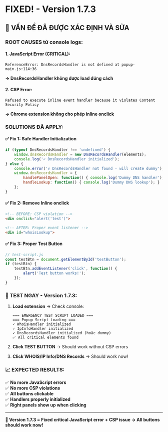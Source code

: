 # FIXED! - Version 1.7.3

## 🎯 **VẤN ĐỀ ĐÃ ĐƯỢC XÁC ĐỊNH VÀ SỬA**

### **ROOT CAUSES từ console logs:**

#### 1. **JavaScript Error (CRITICAL):**
```
ReferenceError: DnsRecordsHandler is not defined at popup-main.js:114:36
```
**→ DnsRecordsHandler không được load đúng cách**

#### 2. **CSP Error:**
```
Refused to execute inline event handler because it violates Content Security Policy
```
**→ Chrome extension không cho phép inline onclick**

### **SOLUTIONS ĐÃ APPLY:**

#### ✅ **Fix 1: Safe Handler Initialization**
```javascript
if (typeof DnsRecordsHandler !== 'undefined') {
    window.dnsRecordsHandler = new DnsRecordsHandler(elements);
    console.log('✓ DnsRecordsHandler initialized');
} else {
    console.error('✗ DnsRecordsHandler not found - will create dummy');
    window.dnsRecordsHandler = {
        handlePanelOpen: function() { console.log('Dummy DNS handler'); },
        handleLookup: function() { console.log('Dummy DNS lookup'); }
    };
}
```

#### ✅ **Fix 2: Remove Inline onclick**
```html
<!-- BEFORE: CSP violation -->
<div onclick="alert('test')">

<!-- AFTER: Proper event listener -->
<div id="whoisLookup">
```

#### ✅ **Fix 3: Proper Test Button**
```javascript
// test-script.js
const testBtn = document.getElementById('testButton');
if (testBtn) {
    testBtn.addEventListener('click', function() {
        alert('Test button works!');
    });
}
```

### **🧪 TEST NGAY - Version 1.7.3:**

1. **Load extension** → Check console:
   ```
   === EMERGENCY TEST SCRIPT LOADED ===
   === Popup Script Loading ===
   ✓ WhoisHandler initialized
   ✓ IpInfoHandler initialized
   ✓ DnsRecordsHandler initialized (hoặc dummy)
   ✅ All critical elements found
   ```

2. **Click TEST BUTTON** → Should work without CSP errors

3. **Click WHOIS/IP Info/DNS Records** → Should work now!

### **📈 EXPECTED RESULTS:**

✅ **No more JavaScript errors**  
✅ **No more CSP violations**  
✅ **All buttons clickable**  
✅ **Handlers properly initialized**  
✅ **Right panels show up when clicking**

---
**🎯 Version 1.7.3 = Fixed critical JavaScript error + CSP issue → All buttons should work now!**
